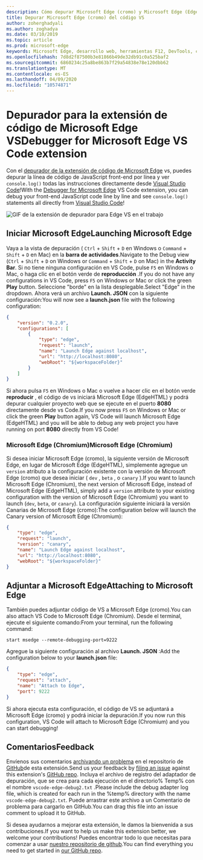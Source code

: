 ```yaml
---
description: Cómo depurar Microsoft Edge (cromo) y Microsoft Edge (EdgeHTML) desde el código de VS
title: Depurar Microsoft Edge (cromo) del código VS
author: zoherghadyali
ms.author: zoghadya
ms.date: 03/10/2019
ms.topic: article
ms.prod: microsoft-edge
keywords: Microsoft Edge, desarrollo web, herramientas F12, DevTools, código de vs, código de Visual Studio, depurador
ms.openlocfilehash: 7d8d2f87500b3e81866b49de32db91c0a525baf2
ms.sourcegitcommit: 6860234c25a8be863b7f29a54838e78e120dbb62
ms.translationtype: MT
ms.contentlocale: es-ES
ms.lasthandoff: 04/09/2020
ms.locfileid: "10574871"
---
```

# <span data-ttu-id="3a3de-104">Depurador para la extensión de código de Microsoft Edge VS</span><span class="sxs-lookup"><span data-stu-id="3a3de-104">Debugger for Microsoft Edge VS Code extension</span></span>

<span data-ttu-id="3a3de-105">Con el [depurador de la extensión de código de Microsoft Edge](https://marketplace.visualstudio.com/items?itemName=msjsdiag.debugger-for-edge) vs, puedes depurar la línea de código de JavaScript front-end por línea y ver `console.log()` todas las instrucciones directamente desde [Visual Studio Code](https://code.visualstudio.com/)!</span><span class="sxs-lookup"><span data-stu-id="3a3de-105">With the [Debugger for Microsoft Edge](https://marketplace.visualstudio.com/items?itemName=msjsdiag.debugger-for-edge) VS Code extension, you can debug your front-end JavaScript code line by line and see `console.log()` statements all directly from [Visual Studio Code](https://code.visualstudio.com/)!</span></span>

![GIF de la extensión de depurador para Edge VS en el trabajo](./media/debugger-for-edge.gif)

## <span data-ttu-id="3a3de-107">Iniciar Microsoft Edge</span><span class="sxs-lookup"><span data-stu-id="3a3de-107">Launching Microsoft Edge</span></span>

<span data-ttu-id="3a3de-108">Vaya a la vista de depuración ( `Ctrl`  +  `Shift`  +  `D` en Windows o `Command`  +  `Shift`  +  `D` en Mac) en la **barra de actividades**.</span><span class="sxs-lookup"><span data-stu-id="3a3de-108">Navigate to the Debug view (`Ctrl` + `Shift` + `D` on Windows or `Command` + `Shift` + `D` on Mac) in the **Activity Bar**.</span></span> <span data-ttu-id="3a3de-109">Si no tiene ninguna configuración en VS Code, pulse `F5` en Windows o Mac, o haga clic en el botón verde de **reproducción** .</span><span class="sxs-lookup"><span data-stu-id="3a3de-109">If you do not have any configurations in VS Code, press `F5` on Windows or Mac or click the green **Play** button.</span></span> <span data-ttu-id="3a3de-110">Seleccione "borde" en la lista desplegable.</span><span class="sxs-lookup"><span data-stu-id="3a3de-110">Select "Edge" in the dropdown.</span></span> <span data-ttu-id="3a3de-111">Ahora verá un archivo **Launch. JSON** con la siguiente configuración:</span><span class="sxs-lookup"><span data-stu-id="3a3de-111">You will now see a **launch.json** file with the following configuration:</span></span>

```json
{
    "version": "0.2.0",
    "configurations": [
        {
            "type": "edge",
            "request": "launch",
            "name": "Launch Edge against localhost",
            "url": "http://localhost:8080",
            "webRoot": "${workspaceFolder}"
        }
    ]
}
```

<span data-ttu-id="3a3de-112">Si ahora pulsa `F5` en Windows o Mac o vuelve a hacer clic en el botón verde **reproducir** , el código de vs iniciará Microsoft Edge (EdgeHTML) y podrá depurar cualquier proyecto web que se ejecute en el puerto **8080** directamente desde vs Code.</span><span class="sxs-lookup"><span data-stu-id="3a3de-112">If you now press `F5` on Windows or Mac or click the green **Play** button again, VS Code will launch Microsoft Edge (EdgeHTML) and you will be able to debug any web project you have running on port **8080** directly from VS Code!</span></span>

### <span data-ttu-id="3a3de-113">Microsoft Edge (Chromium)</span><span class="sxs-lookup"><span data-stu-id="3a3de-113">Microsoft Edge (Chromium)</span></span>

<span data-ttu-id="3a3de-114">Si desea iniciar Microsoft Edge (cromo), la siguiente versión de Microsoft Edge, en lugar de Microsoft Edge (EdgeHTML), simplemente agregue un `version` atributo a la configuración existente con la versión de Microsoft Edge (cromo) que desea iniciar ( `dev` , `beta` , o `canary` ).</span><span class="sxs-lookup"><span data-stu-id="3a3de-114">If you want to launch Microsoft Edge (Chromium), the next version of Microsoft Edge, instead of Microsoft Edge (EdgeHTML), simply add a `version` attribute to your existing configuration with the version of Microsoft Edge (Chromium) you want to launch (`dev`, `beta`, or `canary`).</span></span> <span data-ttu-id="3a3de-115">La configuración siguiente iniciará la versión Canarias de Microsoft Edge (cromo):</span><span class="sxs-lookup"><span data-stu-id="3a3de-115">The configuration below will launch the Canary version of Microsoft Edge (Chromium):</span></span>

```json
{
    "type": "edge",
    "request": "launch",
    "version": "canary",
    "name": "Launch Edge against localhost",
    "url": "http://localhost:8080",
    "webRoot": "${workspaceFolder}"
}
```

## <span data-ttu-id="3a3de-116">Adjuntar a Microsoft Edge</span><span class="sxs-lookup"><span data-stu-id="3a3de-116">Attaching to Microsoft Edge</span></span>

<span data-ttu-id="3a3de-117">También puedes adjuntar código de VS a Microsoft Edge (cromo).</span><span class="sxs-lookup"><span data-stu-id="3a3de-117">You can also attach VS Code to Microsoft Edge (Chromium).</span></span> <span data-ttu-id="3a3de-118">Desde el terminal, ejecute el siguiente comando:</span><span class="sxs-lookup"><span data-stu-id="3a3de-118">From your terminal, run the following command:</span></span>

`start msedge --remote-debugging-port=9222`

<span data-ttu-id="3a3de-119">Agregue la siguiente configuración al archivo **Launch. JSON** :</span><span class="sxs-lookup"><span data-stu-id="3a3de-119">Add the configuration below to your **launch.json** file:</span></span>

```json
{
    "type": "edge",
    "request": "attach",
    "name": "Attach to Edge",
    "port": 9222
}
```

<span data-ttu-id="3a3de-120">Si ahora ejecuta esta configuración, el código de VS se adjuntará a Microsoft Edge (cromo) y podrá iniciar la depuración.</span><span class="sxs-lookup"><span data-stu-id="3a3de-120">If you now run this configuration, VS Code will attach to Microsoft Edge (Chromium) and you can start debugging!</span></span>

## <span data-ttu-id="3a3de-121">Comentarios</span><span class="sxs-lookup"><span data-stu-id="3a3de-121">Feedback</span></span>

<span data-ttu-id="3a3de-122">Envíenos sus comentarios [archivando un problema](https://github.com/Microsoft/vscode-edge-debug2/issues/new) en el repositorio de [GitHub](https://github.com/Microsoft/vscode-edge-debug2)de esta extensión.</span><span class="sxs-lookup"><span data-stu-id="3a3de-122">Send us your feedback by [filing an issue](https://github.com/Microsoft/vscode-edge-debug2/issues/new) against this extension's [GitHub repo](https://github.com/Microsoft/vscode-edge-debug2).</span></span> <span data-ttu-id="3a3de-123">Incluya el archivo de registro del adaptador de depuración, que se crea para cada ejecución en el directorio% Temp% con el nombre `vscode-edge-debug2.txt` .</span><span class="sxs-lookup"><span data-stu-id="3a3de-123">Please include the debug adapter log file, which is created for each run in the %temp% directory with the name `vscode-edge-debug2.txt`.</span></span> <span data-ttu-id="3a3de-124">Puede arrastrar este archivo a un Comentario de problema para cargarlo en GitHub.</span><span class="sxs-lookup"><span data-stu-id="3a3de-124">You can drag this file into an issue comment to upload it to GitHub.</span></span>

<span data-ttu-id="3a3de-125">Si desea ayudarnos a mejorar esta extensión, le damos la bienvenida a sus contribuciones.</span><span class="sxs-lookup"><span data-stu-id="3a3de-125">If you want to help us make this extension better, we welcome your contributions!</span></span> <span data-ttu-id="3a3de-126">Puedes encontrar todo lo que necesitas para comenzar a usar [nuestro repositorio de github](https://github.com/Microsoft/vscode-edge-debug2).</span><span class="sxs-lookup"><span data-stu-id="3a3de-126">You can find everything you need to get started in [our GitHub repo](https://github.com/Microsoft/vscode-edge-debug2).</span></span>